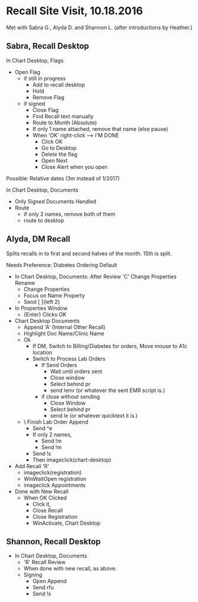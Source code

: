 # Recall Site Visit, 10.18.2016

Met with Sabra G., Alyda D. and Shannon L. (after introductions by Heather.)

## Sabra, Recall Desktop

In Chart Desktop, Flags

- Open Flag
	- if still in progress
		- Add to recall desktop
		- Hold
		- Remove Flag
	- if signed
		- Close Flag
		- Find Recall text manually
		- Route to Month (Absolute)
		- If only 1 name attached, remove that name (else pause)
		- When 'OK' right-click --> I'M DONE
			- Click OK
			- Go to Desktop
			- Delete the flag
			- Open Next
			- Close Alert when you open

Possible: Relative dates (3m instead of 1/2017)


In Chart Desktop, Documents

- Only Signed Documents Handled
- Route
	- if only 2 names, remove both of them
	- route to desktop
	
## Alyda, DM Recall

Splits recalls in to first and second halves of the month. 15th is split.

Needs Preference: Diabetes Ordering Default

- In Chart Desktop, Documents: After Review 'C' Change Properties Rename
	- Change Properties
	- Focus on Name Property
	- Send [ ]{left 2}
- In Properties Window
	- {Enter} Clicks OK
- Chart Desktop Documents
	- Append 'A' (Internal Other Recall)
	- Highlight Doc Name/Clinic Name
	- Ok
		- If DM, Switch to Billing/Diabetes for orders, Move mouse to A1c location
		- Switch to Process Lab Orders
			- If Send Orders
				- Wait until orders sent
				- Close window
				- Select behind pr
				- send lemr (or whatever the sent EMR script is.)
			- if close without sending
				- Close Window
				- Select behind pr
				- send le (or whatever quicktext it is.)
	- \\ Finish Lab Order Append
		- Send ^e
		- If only 2 names,
			- Send !m
			- Send !m
		- Send !s
		- Then imageclick(chart-desktop)
- Add Recall 'R'
	- imageclick(registration)
	- WinWaitOpen registration
	- imageclick Appointments
- Done with New Recall
	- When OK Clicked
		- Click it,
		- Close Recall
		- Close Registration
		- WinActivate, Chart Desktop
		
## Shannon, Recall Desktop

- In Chart Desktop, Documents
	- 'R' Recall Review
	- When done with new recall, as above.
	- Signing
		- Open Append
		- Send rfu
		- Send !s
		